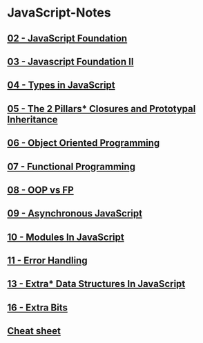 # JavaScript-Notes

## [02 - JavaScript Foundation](./02%20-%20JavaScript%20Foundation/README.md)

## [03 - Javascript Foundation II](./03%20-%20Javascript%20Foundation%20II/README.md)

## [04 - Types in JavaScript](./04%20-%20Types%20in%20JavaScript/README.md)

## [05 - The 2 Pillars\* Closures and Prototypal Inheritance](./05%20-%20The%202%20Pillars_%20Closures%20and%20Prototypal%20Inheritance/README.md)

## [06 - Object Oriented Programming](./06%20-%20Object%20Oriented%20Programming/README.md)

## [07 - Functional Programming](./07%20-%20Functional%20Programming/README.md)

## [08 - OOP vs FP](./08%20-%20OOP%20vs%20FP/README.md)

## [09 - Asynchronous JavaScript](./09%20-%20Asynchronous%20JavaScript/README.md)

## [10 - Modules In JavaScript](./10%20-%20Modules%20In%20JavaScript/README.md)

## [11 - Error Handling](./11%20-%20Error%20Handling/README.md)

## [13 - Extra\* Data Structures In JavaScript](./13%20-%20Extra_%20Data%20Structures%20In%20JavaScript/README.md)

## [16 - Extra Bits](./16%20-%20Extra%20Bits/README.md)

## [Cheat sheet](./cheatsheet_v11.pdf)
